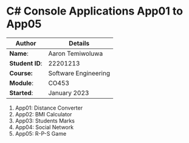 # C# Console Applications App01 to App05
| Author | Details |
| ---- | ---- |
**Name**: | Aaron Temiwoluwa  |
**Student ID**: | 22201213 |
**Course:** | Software Engineering |
**Module**: | CO453     |
**Started**: | January 2023 |    

1. App01: Distance Converter
2. App02: BMI Calculator
3. App03: Students Marks
4. App04: Social Network
5. App05: R-P-S Game
